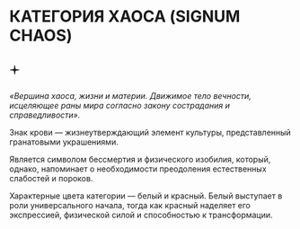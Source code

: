 # КАТЕГОРИЯ ХАОСА (SIGNUM CHAOS)

## 🟄

*«Вершина хаоса, жизни и материи. Движимое тело вечности, исцеляющее раны мира согласно закону сострадания и справедливости».*

Знак крови — жизнеутверждающий элемент культуры, представленный гранатовыми украшениями.

Является символом бессмертия и физического изобилия, который, однако, напоминает о необходимости преодоления естественных слабостей и пороков.

Характерные цвета категории — белый и красный. Белый выступает в роли универсального начала, тогда как красный наделяет его экспрессией, физической силой и способностью к трансформации.